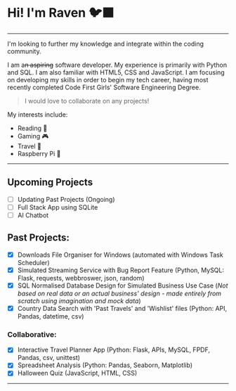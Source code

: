 # Hi! I'm Raven 🐦‍⬛
___
I'm looking to further my knowledge and integrate within the coding community.

I am a~~n aspiring~~ software developer. My experience is primarily with Python and SQL. I am also familiar with HTML5, CSS and JavaScript. 
I am focusing on developing my skills in order to begin my tech career, having most recently completed Code First Girls' Software Engineering Degree.
> I would love to collaborate on any projects!

My interests include:
* Reading 📖
* Gaming 🎮
* Travel 🧳
* Raspberry Pi 🤖
___
## Upcoming Projects
- [ ] Updating Past Projects (Ongoing)
- [ ] Full Stack App using SQLite
- [ ] AI Chatbot

## Past Projects:
- [x] Downloads File Organiser for Windows (automated with Windows Task Scheduler)
- [x] Simulated Streaming Service with Bug Report Feature (Python, MySQL: Flask, requests, webbroswer, json, random)
- [x] SQL Normalised Database Design for Simulated Business Use Case (*Not based on real data or an actual business' design - made entirely from scratch using imagination and mock data*)
- [x] Country Data Search with 'Past Travels' and 'Wishlist' files (Python: API, Pandas, datetime, csv)
### Collaborative:
- [x] Interactive Travel Planner App (Python: Flask, APIs, MySQL, FPDF, Pandas, csv, unittest)
- [x] Spreadsheet Analysis (Python: Pandas, Seaborn, Matplotlib)
- [x] Halloween Quiz (JavaScript, HTML, CSS)
___
